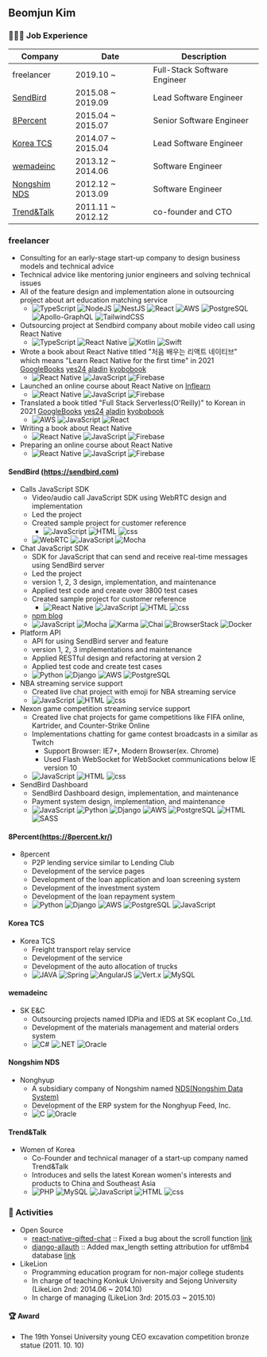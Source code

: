 ## Beomjun Kim


### 🧑🏻‍💻 Job Experience

| Company | Date  | Description |
| --- | --- | --- |
| freelancer  | 2019.10 ~   | Full-Stack Software Engineer |
| [SendBird](https://github.com/Alchemist85K/Alchemist85K/blob/main/RESUME.md#sendbird-httpssendbirdcom)  | 2015.08 ~ 2019.09  | Lead Software Engineer  |
| [8Percent](https://github.com/Alchemist85K/Alchemist85K/blob/main/RESUME.md#8percenthttps8percentkr)  | 2015.04 ~ 2015.07  |  Senior Software Engineer |
| [Korea TCS](https://github.com/Alchemist85K/Alchemist85K/blob/main/RESUME.md#korea-tcs)  | 2014.07 ~ 2015.04  | Lead Software Engineer |
| [wemadeinc](https://github.com/Alchemist85K/Alchemist85K/blob/main/RESUME.md#wemadeinc)  | 2013.12 ~ 2014.06  | Software Engineer |
| [Nongshim NDS](https://github.com/Alchemist85K/Alchemist85K/blob/main/RESUME.md#nongshim-nds) | 2012.12 ~ 2013.09  | Software Engineer |
| [Trend&Talk](https://github.com/Alchemist85K/Alchemist85K/blob/main/RESUME.md#trendtalk)  | 2011.11 ~ 2012.12  | co-founder and CTO |

### freelancer 
- Consulting for an early-stage start-up company to design business models and technical advice
- Technical advice like mentoring junior engineers and solving technical issues
- All of the feature design and implementation alone in outsourcing project about art education matching service
  - ![TypeScript](https://img.shields.io/badge/TypeScript-007acc?style=flat-square&logo=TypeScript&logoColor=white) ![NodeJS](https://img.shields.io/badge/NodeJS-3c873a?style=flat-square&logo=node.js&logoColor=white) ![NestJS](https://img.shields.io/badge/nestjs-%23E0234E.svg?style=flat-square&logo=nestjs&logoColor=white) ![React](https://img.shields.io/badge/React-61DBFB?style=flat-square&logo=React&logoColor=black) ![AWS](https://img.shields.io/badge/AWS-e47911?style=flat-square&logo=amazon-AWS&logoColor=white) ![PostgreSQL](https://img.shields.io/badge/PostgreSQL-blue?style=flat-square&logo=PostgreSQL&logoColor=white) ![Apollo-GraphQL](https://img.shields.io/badge/-ApolloGraphQL-311C87?style=flat-square&logo=apollo-graphql) ![TailwindCSS](https://img.shields.io/badge/tailwindcss-%2338B2AC.svg?style=flat-square&logo=tailwind-css&logoColor=white)
- Outsourcing project at Sendbird company about mobile video call using React Native
  - ![TypeScript](https://img.shields.io/badge/TypeScript-007acc?style=flat-square&logo=TypeScript&logoColor=white) ![React Native](https://img.shields.io/badge/ReactNative-61DBFB?style=flat-square&logo=React&logoColor=black) ![Kotlin](https://img.shields.io/badge/kotlin-%230095D5.svg?style=flat-square&logo=kotlin&logoColor=white) ![Swift](https://img.shields.io/badge/swift-F54A2A?style=flat-square&logo=swift&logoColor=white)
- Wrote a book about React Native titled "처음 배우는 리액트 네이티브" which means "Learn React Native for the first time" in 2021 [GoogleBooks](https://bit.ly/book-first-rn) [yes24](http://www.yes24.com/Product/Goods/97163575) [aladin](https://www.aladin.co.kr/shop/wproduct.aspx?ItemId=262548791) [kyobobook](http://www.kyobobook.co.kr/product/detailViewKor.laf?ejkGb=KOR&mallGb=KOR&barcode=9791162243879&orderClick=LEa&Kc=)
  - ![React Native](https://img.shields.io/badge/ReactNative-61DBFB?style=flat-square&logo=React&logoColor=black) ![JavaScript](https://img.shields.io/badge/JavaScript-yellow?style=flat-square&logo=JavaScript&logoColor=white) ![Firebase](https://img.shields.io/badge/Firebase-039BE5?style=flat-square&logo=Firebase&logoColor=white)
- Launched an online course about React Native on [Inflearn](https://bit.ly/inflearn-rn)
  - ![React Native](https://img.shields.io/badge/ReactNative-61DBFB?style=flat-square&logo=React&logoColor=black) ![JavaScript](https://img.shields.io/badge/JavaScript-yellow?style=flat-square&logo=JavaScript&logoColor=white) ![Firebase](https://img.shields.io/badge/Firebase-039BE5?style=flat-square&logo=Firebase&logoColor=white)
- Translated a book titled "Full Stack Serverless(O'Reilly)" to Korean in 2021 [GoogleBooks](https://bit.ly/book-serverless-ko) [yes24](http://www.yes24.com/Product/Goods/102277870?OzSrank=1) [aladin](https://www.aladin.co.kr/shop/wproduct.aspx?ItemId=273792606) [kyobobook](http://www.kyobobook.co.kr/product/detailViewKor.laf?ejkGb=KOR&mallGb=KOR&barcode=9791162244487&orderClick=LAG&Kc=)
  - ![AWS](https://img.shields.io/badge/AWS-e47911?style=flat-square&logo=amazon-AWS&logoColor=white) ![JavaScript](https://img.shields.io/badge/JavaScript-yellow?style=flat-square&logo=JavaScript&logoColor=white) ![React](https://img.shields.io/badge/React-61DBFB?style=flat-square&logo=React&logoColor=black) 
- Writing a book about React Native
  - ![React Native](https://img.shields.io/badge/ReactNative-61DBFB?style=flat-square&logo=React&logoColor=black) ![JavaScript](https://img.shields.io/badge/JavaScript-yellow?style=flat-square&logo=JavaScript&logoColor=white) ![Firebase](https://img.shields.io/badge/Firebase-039BE5?style=flat-square&logo=Firebase&logoColor=white)
- Preparing an online course about React Native
  - ![React Native](https://img.shields.io/badge/ReactNative-61DBFB?style=flat-square&logo=React&logoColor=black) ![JavaScript](https://img.shields.io/badge/JavaScript-yellow?style=flat-square&logo=JavaScript&logoColor=white) ![Firebase](https://img.shields.io/badge/Firebase-039BE5?style=flat-square&logo=Firebase&logoColor=white)


#### SendBird (https://sendbird.com)
- Calls JavaScript SDK 
    - Video/audio call JavaScript SDK using WebRTC design and implementation
    - Led the project
    - Created sample project for customer reference
        - ![JavaScript](https://img.shields.io/badge/JavaScript-yellow?style=flat-square&logo=JavaScript&logoColor=white) ![HTML](https://img.shields.io/badge/HTML-FF0000?style=flat-square&logo=html5&logoColor=white) ![css](https://img.shields.io/badge/CSS-264BDD?style=flat-square&logo=css3&logoColor=white) 
    - ![WebRTC](https://img.shields.io/badge/WebRTC-303443?style=flat-square&logo=webrtc&logoColor=white) ![JavaScript](https://img.shields.io/badge/JavaScript-yellow?style=flat-square&logo=javascript&logoColor=white) ![Mocha](https://img.shields.io/badge/Mocha-bea493?style=flat-square&logo=Mocha&logoColor=white)
- Chat JavaScript SDK 
    - SDK for JavaScript that can send and receive real-time messages using SendBird server
    - Led the project
    - version 1, 2, 3 design, implementation, and maintenance
    - Applied test code and create over 3800 test cases
    - Created sample project for customer reference
        - ![React Native](https://img.shields.io/badge/ReactNative-61DBFB?style=flat-square&logo=React&logoColor=black) ![JavaScript](https://img.shields.io/badge/JavaScript-yellow?style=flat-square&logo=JavaScript&logoColor=white) ![HTML](https://img.shields.io/badge/HTML-FF0000?style=flat-square&logo=html5&logoColor=white) ![css](https://img.shields.io/badge/CSS-264BDD?style=flat-square&logo=css3&logoColor=white) 
    - [npm blog](https://blog.npmjs.org/post/172386391335/customer-convos-sendbird.html)
    - ![JavaScript](https://img.shields.io/badge/JavaScript-yellow?style=flat-square&logo=javascript&logoColor=white) ![Mocha](https://img.shields.io/badge/Mocha-bea493?style=flat-square&logo=Mocha&logoColor=white) ![Karma](https://img.shields.io/badge/Karma-41BFAE?style=flat-square&logo=karma&logoColor=white) ![Chai](https://img.shields.io/badge/Chai-F7EED8?style=flat-square&logo=chai&logoColor=black) ![BrowserStack](https://img.shields.io/badge/BrowserStack-142433?style=flat-square&logo=BrowserStack&logoColor=white) ![Docker](https://img.shields.io/badge/Docker-0db7ed?style=flat-square&logo=Docker&logoColor=white)
- Platform API
    - API for using SendBird server and feature
    - version 1, 2, 3 implementations and maintenance
    - Applied RESTful design and refactoring at version 2
    - Applied test code and create test cases
    - ![Python](https://img.shields.io/badge/Python-4B8BBE?style=flat-square&logo=Python&logoColor=white) ![Django](https://img.shields.io/badge/Django-092e20?style=flat-square&logo=Django&logoColor=white) ![AWS](https://img.shields.io/badge/AWS-e47911?style=flat-square&logo=amazon-aws&logoColor=white) ![PostgreSQL](https://img.shields.io/badge/PostgreSQL-blue?style=flat-square&logo=PostgreSQL&logoColor=white)
- NBA streaming service support 
    - Created live chat project with emoji for NBA streaming service
    - ![JavaScript](https://img.shields.io/badge/JavaScript-yellow?style=flat-square&logo=javascript&logoColor=white) ![HTML](https://img.shields.io/badge/HTML-FF0000?style=flat-square&logo=html5&logoColor=white) ![css](https://img.shields.io/badge/CSS-264BDD?style=flat-square&logo=css3&logoColor=white) 
- Nexon game competition streaming service support 
    - Created live chat projects for game competitions like FIFA online, Kartrider, and Counter-Strike Online
    - Implementations chatting for game contest broadcasts in a similar as Twitch
        - Support Browser: IE7+, Modern Browser(ex. Chrome)
        - Used Flash WebSocket for WebSocket communications below IE version 10
    - ![JavaScript](https://img.shields.io/badge/JavaScript-yellow?style=flat-square&logo=javascript&logoColor=white) ![HTML](https://img.shields.io/badge/HTML-FF0000?style=flat-square&logo=html5&logoColor=white) ![css](https://img.shields.io/badge/CSS-264BDD?style=flat-square&logo=css3&logoColor=white) 
- SendBird Dashboard 
    - SendBird Dashboard design, implementation, and maintenance
    - Payment system design, implementation, and maintenance
    - ![JavaScript](https://img.shields.io/badge/JavaScript-yellow?style=flat-square&logo=javascript&logoColor=white) ![Python](https://img.shields.io/badge/Python-4B8BBE?style=flat-square&logo=Python&logoColor=white) ![Django](https://img.shields.io/badge/Django-092e20?style=flat-square&logo=Django&logoColor=white) ![AWS](https://img.shields.io/badge/AWS-e47911?style=flat-square&logo=amazon-aws&logoColor=white) ![PostgreSQL](https://img.shields.io/badge/PostgreSQL-blue?style=flat-square&logo=PostgreSQL&logoColor=white) ![HTML](https://img.shields.io/badge/HTML-FF0000?style=flat-square&logo=html5&logoColor=white) ![SASS](https://img.shields.io/badge/SASS-C76594?style=flat-square&logo=sass&logoColor=white)
  
  
#### 8Percent(https://8percent.kr/)
- 8percent
    - P2P lending service similar to Lending Club
    - Development of the service pages 
    - Development of the loan application and loan screening system 
    - Development of the investment system 
    - Development of the loan repayment system
    - ![Python](https://img.shields.io/badge/Python-4B8BBE?style=flat-square&logo=Python&logoColor=white) ![Django](https://img.shields.io/badge/Django-092e20?style=flat-square&logo=Django&logoColor=white) ![AWS](https://img.shields.io/badge/AWS-e47911?style=flat-square&logo=amazon-aws&logoColor=white) ![PostgreSQL](https://img.shields.io/badge/PostgreSQL-blue?style=flat-square&logo=PostgreSQL&logoColor=white) ![JavaScript](https://img.shields.io/badge/JavaScript-yellow?style=flat-square&logo=javascript&logoColor=white)
  
    
#### Korea TCS
- Korea TCS 
    - Freight transport relay service
    - Development of the service
    - Development of the auto allocation of trucks
    - ![JAVA](https://img.shields.io/badge/JAVA-339999?style=flat-square&logo=JAVA&logoColor=white) ![Spring](https://img.shields.io/badge/Spring-69AE3E?style=flat-square&logo=Spring&logoColor=white) ![AngularJS](https://img.shields.io/badge/AngularJS-A92A2B?style=flat-square&logo=AngularJS&logoColor=white) ![Vert.x](https://img.shields.io/badge/Vert.x-5F3A8F?style=flat-square&logo=vertx&logoColor=white) ![MySQL](https://img.shields.io/badge/MySQL-00758F?style=flat-square&logo=MySQL&logoColor=white)
  
    
#### wemadeinc
- SK E&C 
    - Outsourcing projects named IDPia and IEDS at SK ecoplant Co.,Ltd.
    - Development of the materials management and material orders system
    - ![C#](https://img.shields.io/badge/C%23-994C94?style=flat-square&logo=C-sharp&logoColor=white) ![.NET](https://img.shields.io/badge/.NET-512BD4?style=flat-square&logo=dot-NET&logoColor=white) ![Oracle](https://img.shields.io/badge/Oracle-F72402?style=flat-square&logo=oracle&logoColor=white)
  
    
#### Nongshim NDS
- Nonghyup 
    - A subsidiary company of Nongshim named [NDS(Nongshim Data System)](https://nds.nongshim.co.kr/eng/main.do)
    - Development of the ERP system for the Nonghyup Feed, Inc.
    - ![C](https://img.shields.io/badge/C-E34A89?style=flat-square&logo=C&logoColor=white) ![Oracle](https://img.shields.io/badge/Oracle-F72402?style=flat-square&logo=oracle&logoColor=white)
  
  
#### Trend&Talk	
- Women of Korea
    - Co-Founder and technical manager of a start-up company named Trend&Talk
    - Introduces and sells the latest Korean women's interests and products to China and Southeast Asia
    - ![PHP](https://img.shields.io/badge/PHP-777BB3?style=flat-square&logo=PHP&logoColor=white) ![MySQL](https://img.shields.io/badge/MySQL-00758F?style=flat-square&logo=MySQL&logoColor=white) ![JavaScript](https://img.shields.io/badge/JavaScript-yellow?style=flat-square&logo=javascript&logoColor=white) ![HTML](https://img.shields.io/badge/HTML-FF0000?style=flat-square&logo=html5&logoColor=white) ![css](https://img.shields.io/badge/CSS-264BDD?style=flat-square&logo=css3&logoColor=white) 
  
  
### 🚀 Activities
- Open Source
    - [react-native-gifted-chat](https://github.com/FaridSafi/react-native-gifted-chat) :: Fixed a bug about the scroll function [link](https://github.com/FaridSafi/react-native-gifted-chat/pull/53/files)
    - [django-allauth](https://github.com/pennersr/django-allauth) :: Added max_length setting attribution for utf8mb4 database [link](https://github.com/pennersr/django-allauth/pull/1387/files)
- LikeLion
    - Programming education program for non-major college students
    - In charge of teaching Konkuk University and Sejong University (LikeLion 2nd: 2014.06 ~ 2014.10)
    - In charge of managing (LikeLion 3rd: 2015.03 ~ 2015.10)
  
  
#### 🏆 Award
- The 19th Yonsei University young CEO excavation competition bronze statue (2011. 10. 10)
  
  
